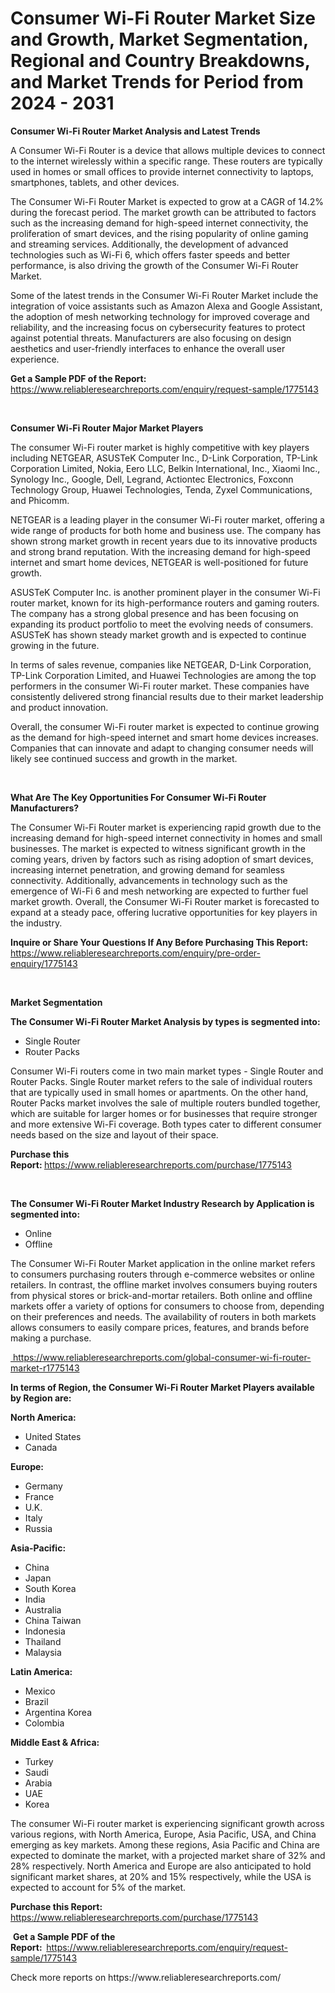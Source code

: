<p><h1>Consumer Wi-Fi Router Market Size and Growth, Market Segmentation, Regional and Country Breakdowns, and Market Trends for Period from 2024 -  2031</h1></p><p><strong>Consumer Wi-Fi Router Market Analysis and Latest Trends</strong></p>
<p><p>A Consumer Wi-Fi Router is a device that allows multiple devices to connect to the internet wirelessly within a specific range. These routers are typically used in homes or small offices to provide internet connectivity to laptops, smartphones, tablets, and other devices.</p><p>The Consumer Wi-Fi Router Market is expected to grow at a CAGR of 14.2% during the forecast period. The market growth can be attributed to factors such as the increasing demand for high-speed internet connectivity, the proliferation of smart devices, and the rising popularity of online gaming and streaming services. Additionally, the development of advanced technologies such as Wi-Fi 6, which offers faster speeds and better performance, is also driving the growth of the Consumer Wi-Fi Router Market.</p><p>Some of the latest trends in the Consumer Wi-Fi Router Market include the integration of voice assistants such as Amazon Alexa and Google Assistant, the adoption of mesh networking technology for improved coverage and reliability, and the increasing focus on cybersecurity features to protect against potential threats. Manufacturers are also focusing on design aesthetics and user-friendly interfaces to enhance the overall user experience.</p></p>
<p><strong>Get a Sample PDF of the Report:&nbsp;</strong> <a href="https://www.reliableresearchreports.com/enquiry/request-sample/1775143">https://www.reliableresearchreports.com/enquiry/request-sample/1775143</a></p>
<p>&nbsp;</p>
<p><strong>Consumer Wi-Fi Router Major Market Players</strong></p>
<p><p>The consumer Wi-Fi router market is highly competitive with key players including NETGEAR, ASUSTeK Computer Inc., D-Link Corporation, TP-Link Corporation Limited, Nokia, Eero LLC, Belkin International, Inc., Xiaomi Inc., Synology Inc., Google, Dell, Legrand, Actiontec Electronics, Foxconn Technology Group, Huawei Technologies, Tenda, Zyxel Communications, and Phicomm.</p><p>NETGEAR is a leading player in the consumer Wi-Fi router market, offering a wide range of products for both home and business use. The company has shown strong market growth in recent years due to its innovative products and strong brand reputation. With the increasing demand for high-speed internet and smart home devices, NETGEAR is well-positioned for future growth.</p><p>ASUSTeK Computer Inc. is another prominent player in the consumer Wi-Fi router market, known for its high-performance routers and gaming routers. The company has a strong global presence and has been focusing on expanding its product portfolio to meet the evolving needs of consumers. ASUSTeK has shown steady market growth and is expected to continue growing in the future.</p><p>In terms of sales revenue, companies like NETGEAR, D-Link Corporation, TP-Link Corporation Limited, and Huawei Technologies are among the top performers in the consumer Wi-Fi router market. These companies have consistently delivered strong financial results due to their market leadership and product innovation.</p><p>Overall, the consumer Wi-Fi router market is expected to continue growing as the demand for high-speed internet and smart home devices increases. Companies that can innovate and adapt to changing consumer needs will likely see continued success and growth in the market.</p></p>
<p>&nbsp;</p>
<p><strong>What Are The Key Opportunities For Consumer Wi-Fi Router Manufacturers?</strong></p>
<p><p>The Consumer Wi-Fi Router market is experiencing rapid growth due to the increasing demand for high-speed internet connectivity in homes and small businesses. The market is expected to witness significant growth in the coming years, driven by factors such as rising adoption of smart devices, increasing internet penetration, and growing demand for seamless connectivity. Additionally, advancements in technology such as the emergence of Wi-Fi 6 and mesh networking are expected to further fuel market growth. Overall, the Consumer Wi-Fi Router market is forecasted to expand at a steady pace, offering lucrative opportunities for key players in the industry.</p></p>
<p><strong>Inquire or Share Your Questions If Any Before Purchasing This Report:</strong> <a href="https://www.reliableresearchreports.com/enquiry/pre-order-enquiry/1775143">https://www.reliableresearchreports.com/enquiry/pre-order-enquiry/1775143</a></p>
<p>&nbsp;</p>
<p><strong>Market Segmentation</strong></p>
<p><strong>The Consumer Wi-Fi Router Market Analysis by types is segmented into:</strong></p>
<p><ul><li>Single Router</li><li>Router Packs</li></ul></p>
<p><p>Consumer Wi-Fi routers come in two main market types - Single Router and Router Packs. Single Router market refers to the sale of individual routers that are typically used in small homes or apartments. On the other hand, Router Packs market involves the sale of multiple routers bundled together, which are suitable for larger homes or for businesses that require stronger and more extensive Wi-Fi coverage. Both types cater to different consumer needs based on the size and layout of their space.</p></p>
<p><strong>Purchase this Report:&nbsp;</strong><a href="https://www.reliableresearchreports.com/purchase/1775143">https://www.reliableresearchreports.com/purchase/1775143</a></p>
<p>&nbsp;</p>
<p><strong>The Consumer Wi-Fi Router Market Industry Research by Application is segmented into:</strong></p>
<p><ul><li>Online</li><li>Offline</li></ul></p>
<p><p>The Consumer Wi-Fi Router Market application in the online market refers to consumers purchasing routers through e-commerce websites or online retailers. In contrast, the offline market involves consumers buying routers from physical stores or brick-and-mortar retailers. Both online and offline markets offer a variety of options for consumers to choose from, depending on their preferences and needs. The availability of routers in both markets allows consumers to easily compare prices, features, and brands before making a purchase.</p></p>
<p><a href="https://www.reliableresearchreports.com/global-consumer-wi-fi-router-market-r1775143">&nbsp;https://www.reliableresearchreports.com/global-consumer-wi-fi-router-market-r1775143</a></p>
<p><strong>In terms of Region, the Consumer Wi-Fi Router Market Players available by Region are:</strong></p>
<p>
    <p> <strong> North America: </strong>
        <ul>
            <li>United States</li>
            <li>Canada</li>
        </ul>
        </p> 
    <p> <strong> Europe: </strong>
        <ul>
            <li>Germany</li>
            <li>France</li>
            <li>U.K.</li>
            <li>Italy</li>
            <li>Russia</li>
        </ul>
        </p> 
    <p> <strong> Asia-Pacific: </strong>
        <ul>
            <li>China</li>
            <li>Japan</li>
            <li>South Korea</li>
            <li>India</li>
            <li>Australia</li>
            <li>China Taiwan</li>
            <li>Indonesia</li>
            <li>Thailand</li>
            <li>Malaysia</li>
        </ul>
        </p> 
    <p> <strong> Latin America: </strong>
        <ul>
            <li>Mexico</li>
            <li>Brazil</li>
            <li>Argentina Korea</li>
            <li>Colombia</li>
        </ul>
        </p> 
    <p> <strong> Middle East & Africa: </strong>
        <ul>
            <li>Turkey</li>
            <li>Saudi</li>
            <li>Arabia</li>
            <li>UAE</li>
            <li>Korea</li>
        </ul>
    </p>
    </p>
<p><p>The consumer Wi-Fi router market is experiencing significant growth across various regions, with North America, Europe, Asia Pacific, USA, and China emerging as key markets. Among these regions, Asia Pacific and China are expected to dominate the market, with a projected market share of 32% and 28% respectively. North America and Europe are also anticipated to hold significant market shares, at 20% and 15% respectively, while the USA is expected to account for 5% of the market.</p></p>
<p><strong>Purchase this Report: </strong><a href="https://www.reliableresearchreports.com/purchase/1775143">https://www.reliableresearchreports.com/purchase/1775143</a></p>
<p>&nbsp;<strong>Get a Sample PDF of the Report:&nbsp;&nbsp;</strong><a href="https://www.reliableresearchreports.com/enquiry/request-sample/1775143">https://www.reliableresearchreports.com/enquiry/request-sample/1775143</a></p>
<p><strong></strong></p>
<p>Check more reports on https://www.reliableresearchreports.com/</p>